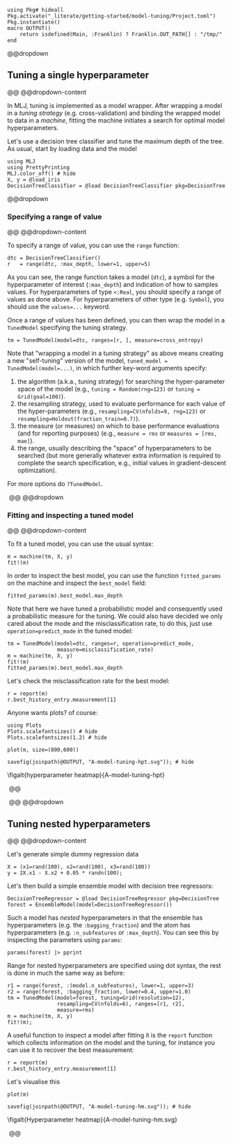 <!--This file was generated, do not modify it.-->
````julia:ex1
using Pkg# hideall
Pkg.activate("_literate/getting-started/model-tuning/Project.toml")
Pkg.instantiate()
macro OUTPUT()
    return isdefined(Main, :Franklin) ? Franklin.OUT_PATH[] : "/tmp/"
end
````

[MLJ.jl]: https://github.com/JuliaAI/MLJ.jl
[RDatasets.jl]: https://github.com/JuliaStats/RDatasets.jl
[NearestNeighbors.jl]: https://github.com/KristofferC/NearestNeighbors.jl

@@dropdown
## Tuning a single hyperparameter
@@
@@dropdown-content

In MLJ, tuning is implemented as a model wrapper.
After wrapping a model in a _tuning strategy_ (e.g. cross-validation) and binding the wrapped model to data in a _machine_, fitting the machine initiates a search for optimal model hyperparameters.

Let's use a decision tree classifier and tune the maximum depth of the tree.
As usual, start by loading data and the model

````julia:ex2
using MLJ
using PrettyPrinting
MLJ.color_off() # hide
X, y = @load_iris
DecisionTreeClassifier = @load DecisionTreeClassifier pkg=DecisionTree
````

@@dropdown
### Specifying a range of value
@@
@@dropdown-content

To specify a range of value, you can use the `range` function:

````julia:ex3
dtc = DecisionTreeClassifier()
r   = range(dtc, :max_depth, lower=1, upper=5)
````

As you can see, the range function takes a model (`dtc`), a symbol for the hyperparameter of interest (`:max_depth`) and indication of how to samples values.
For hyperparameters of type `<:Real`, you should specify a range of values as done above.
For hyperparameters of other type (e.g. `Symbol`), you should use the `values=...` keyword.

Once a range of values has been defined, you can then wrap the model in a `TunedModel` specifying the tuning strategy.

````julia:ex4
tm = TunedModel(model=dtc, ranges=[r, ], measure=cross_entropy)
````

Note that "wrapping a model in a tuning strategy" as above means creating a new "self-tuning" version of the model, `tuned_model = TunedModel(model=...)`, in which further key-word arguments specify:
1. the algorithm (a.k.a., tuning strategy) for searching the hyper-parameter space of the model (e.g., `tuning = Random(rng=123)` or `tuning = Grid(goal=100)`).
2. the resampling strategy, used to evaluate performance for each value of the hyper-parameters (e.g., `resampling=CV(nfolds=9, rng=123)` or `resampling=Holdout(fraction_train=0.7)`).
3. the measure (or measures) on which to base performance evaluations (and for reporting purposes) (e.g., `measure = rms` or `measures = [rms, mae]`).
4. the range, usually describing the "space" of hyperparameters to be searched (but more generally whatever extra information is required to complete the search specification, e.g., initial values in gradient-descent optimization).

For more options do `?TunedModel`.

‎
@@
@@dropdown
### Fitting and inspecting a tuned model
@@
@@dropdown-content

To fit a tuned model, you can use the usual syntax:

````julia:ex5
m = machine(tm, X, y)
fit!(m)
````

In order to inspect the best model, you can use the function `fitted_params` on the machine and inspect the `best_model` field:

````julia:ex6
fitted_params(m).best_model.max_depth
````

Note that here we have tuned a probabilistic model and consequently used a probabilistic measure for the tuning.
We could also have decided we only cared about the mode and the misclassification rate, to do this, just use `operation=predict_mode` in the tuned model:

````julia:ex7
tm = TunedModel(model=dtc, ranges=r, operation=predict_mode,
                measure=misclassification_rate)
m = machine(tm, X, y)
fit!(m)
fitted_params(m).best_model.max_depth
````

Let's check the misclassification rate for the best model:

````julia:ex8
r = report(m)
r.best_history_entry.measurement[1]
````

Anyone wants plots? of course:

````julia:ex9
using Plots
Plots.scalefontsizes() # hide
Plots.scalefontsizes(1.2) # hide

plot(m, size=(800,600))

savefig(joinpath(@OUTPUT, "A-model-tuning-hpt.svg")); # hide
````

\figalt{hyperparameter heatmap}{A-model-tuning-hpt}

‎
@@

‎
@@
@@dropdown
## Tuning nested hyperparameters
@@
@@dropdown-content

Let's generate simple dummy regression data

````julia:ex10
X = (x1=rand(100), x2=rand(100), x3=rand(100))
y = 2X.x1 - X.x2 + 0.05 * randn(100);
````

Let's then build a simple ensemble model with decision tree regressors:

````julia:ex11
DecisionTreeRegressor = @load DecisionTreeRegressor pkg=DecisionTree
forest = EnsembleModel(model=DecisionTreeRegressor())
````

Such a model has *nested* hyperparameters in that the ensemble has hyperparameters (e.g. the `:bagging_fraction`) and the atom has hyperparameters (e.g. `:n_subfeatures` or `:max_depth`).
You can see this by inspecting the parameters using `params`:

````julia:ex12
params(forest) |> pprint
````

Range for nested hyperparameters are specified using dot syntax, the rest is done in much the same way as before:

````julia:ex13
r1 = range(forest, :(model.n_subfeatures), lower=1, upper=3)
r2 = range(forest, :bagging_fraction, lower=0.4, upper=1.0)
tm = TunedModel(model=forest, tuning=Grid(resolution=12),
                resampling=CV(nfolds=6), ranges=[r1, r2],
                measure=rms)
m = machine(tm, X, y)
fit!(m);
````

A useful function to inspect a model after fitting it is the `report` function which collects information on the model and the tuning, for instance you can use it to recover the best measurement:

````julia:ex14
r = report(m)
r.best_history_entry.measurement[1]
````

Let's visualise this

````julia:ex15
plot(m)

savefig(joinpath(@OUTPUT, "A-model-tuning-hm.svg")); # hide
````

\figalt{Hyperparameter heatmap}{A-model-tuning-hm.svg}

‎
@@

